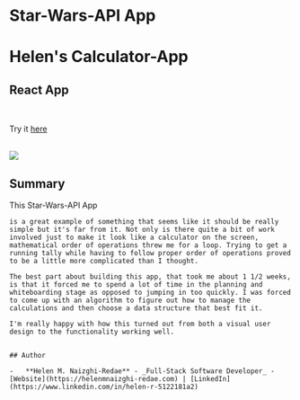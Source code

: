 # Star-Wars-API App
# Helen's Calculator-App
## React App


<br>

Try it [here](https://HelenR462.github.io/-6-Star-Wars-API/)

<br>

<img src="Star-Wars-API App.png">

## Summary

This Star-Wars-API App 

~~~~~
is a great example of something that seems like it should be really simple but it's far from it. Not only is there quite a bit of work involved just to make it look like a calculator on the screen, mathematical order of operations threw me for a loop. Trying to get a running tally while having to follow proper order of operations proved to be a little more complicated than I thought.

The best part about building this app, that took me about 1 1/2 weeks, is that it forced me to spend a lot of time in the planning and whiteboarding stage as opposed to jumping in too quickly. I was forced to come up with an algorithm to figure out how to manage the calculations and then choose a data structure that best fit it.

I'm really happy with how this turned out from both a visual user design to the functionality working well.


## Author

-   **Helen M. Naizghi-Redae** - _Full-Stack Software Developer_ - [Website](https://helenmnaizghi-redae.com) | [LinkedIn](https://www.linkedin.com/in/helen-r-5122181a2)

